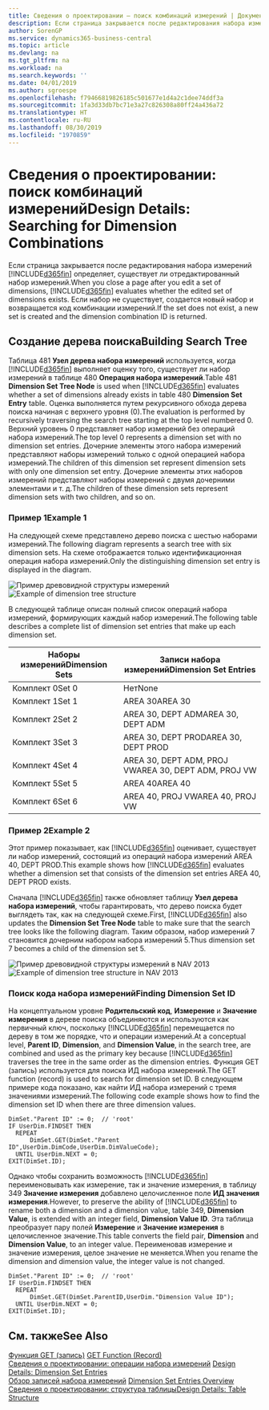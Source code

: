 ```yaml
---
title: Сведения о проектировании — поиск комбинаций измерений | Документы Майкрософт
description: Если страница закрывается после редактирования набора измерений Business Central определяет, существует ли отредактированный набор измерений. Если набор не существует, создается новый набор и возвращается код комбинации измерений.
author: SorenGP
ms.service: dynamics365-business-central
ms.topic: article
ms.devlang: na
ms.tgt_pltfrm: na
ms.workload: na
ms.search.keywords: ''
ms.date: 04/01/2019
ms.author: sgroespe
ms.openlocfilehash: f79466819826185c501677e1d4a2c1dee74ddf3a
ms.sourcegitcommit: 1fa3d33db7bc71e3a27c826308a80ff24a436a72
ms.translationtype: HT
ms.contentlocale: ru-RU
ms.lasthandoff: 08/30/2019
ms.locfileid: "1970859"
---
```

# <a name="design-details-searching-for-dimension-combinations"></a><span data-ttu-id="aeeb7-104">Сведения о проектировании: поиск комбинаций измерений</span><span class="sxs-lookup"><span data-stu-id="aeeb7-104">Design Details: Searching for Dimension Combinations</span></span>
<span data-ttu-id="aeeb7-105">Если страница закрывается после редактирования набора измерений [!INCLUDE[d365fin](includes/d365fin_md.md)] определяет, существует ли отредактированный набор измерений.</span><span class="sxs-lookup"><span data-stu-id="aeeb7-105">When you close a page after you edit a set of dimensions, [!INCLUDE[d365fin](includes/d365fin_md.md)] evaluates whether the edited set of dimensions exists.</span></span> <span data-ttu-id="aeeb7-106">Если набор не существует, создается новый набор и возвращается код комбинации измерений.</span><span class="sxs-lookup"><span data-stu-id="aeeb7-106">If the set does not exist, a new set is created and the dimension combination ID is returned.</span></span>  

## <a name="building-search-tree"></a><span data-ttu-id="aeeb7-107">Создание дерева поиска</span><span class="sxs-lookup"><span data-stu-id="aeeb7-107">Building Search Tree</span></span>  
 <span data-ttu-id="aeeb7-108">Таблица 481 **Узел дерева набора измерений** используется, когда [!INCLUDE[d365fin](includes/d365fin_md.md)] выполняет оценку того, существует ли набор измерений в таблице 480 **Операция набора измерений**.</span><span class="sxs-lookup"><span data-stu-id="aeeb7-108">Table 481 **Dimension Set Tree Node** is used when [!INCLUDE[d365fin](includes/d365fin_md.md)] evaluates whether a set of dimensions already exists in table 480 **Dimension Set Entry** table.</span></span> <span data-ttu-id="aeeb7-109">Оценка выполняется путем рекурсивного обхода дерева поиска начиная с верхнего уровня (0).</span><span class="sxs-lookup"><span data-stu-id="aeeb7-109">The evaluation is performed by recursively traversing the search tree starting at the top level numbered 0.</span></span> <span data-ttu-id="aeeb7-110">Верхний уровень 0 представляет набор измерений без операций набора измерений.</span><span class="sxs-lookup"><span data-stu-id="aeeb7-110">The top level 0 represents a dimension set with no dimension set entries.</span></span> <span data-ttu-id="aeeb7-111">Дочерние элементы этого набора измерений представляют наборы измерений только с одной операцией набора измерений.</span><span class="sxs-lookup"><span data-stu-id="aeeb7-111">The children of this dimension set represent dimension sets with only one dimension set entry.</span></span> <span data-ttu-id="aeeb7-112">Дочерние элементы этих наборов измерений представляют наборы измерений с двумя дочерними элементами и т. д.</span><span class="sxs-lookup"><span data-stu-id="aeeb7-112">The children of these dimension sets represent dimension sets with two children, and so on.</span></span>  

### <a name="example-1"></a><span data-ttu-id="aeeb7-113">Пример 1</span><span class="sxs-lookup"><span data-stu-id="aeeb7-113">Example 1</span></span>  
 <span data-ttu-id="aeeb7-114">На следующей схеме представлено дерево поиска с шестью наборами измерений.</span><span class="sxs-lookup"><span data-stu-id="aeeb7-114">The following diagram represents a search tree with six dimension sets.</span></span> <span data-ttu-id="aeeb7-115">На схеме отображается только идентификационная операция набора измерений.</span><span class="sxs-lookup"><span data-stu-id="aeeb7-115">Only the distinguishing dimension set entry is displayed in the diagram.</span></span>  

 <span data-ttu-id="aeeb7-116">![Пример древовидной структуры измерений](media/nav2013_dimension_tree.png "Пример древовидной структуры измерений")</span><span class="sxs-lookup"><span data-stu-id="aeeb7-116">![Example of dimension tree structure](media/nav2013_dimension_tree.png "Example of dimension tree structure")</span></span>  

 <span data-ttu-id="aeeb7-117">В следующей таблице описан полный список операций набора измерений, формирующих каждый набор измерений.</span><span class="sxs-lookup"><span data-stu-id="aeeb7-117">The following table describes a complete list of dimension set entries that make up each dimension set.</span></span>  

|<span data-ttu-id="aeeb7-118">Наборы измерений</span><span class="sxs-lookup"><span data-stu-id="aeeb7-118">Dimension Sets</span></span>|<span data-ttu-id="aeeb7-119">Записи набора измерений</span><span class="sxs-lookup"><span data-stu-id="aeeb7-119">Dimension Set Entries</span></span>|  
|--------------------|---------------------------|  
|<span data-ttu-id="aeeb7-120">Комплект 0</span><span class="sxs-lookup"><span data-stu-id="aeeb7-120">Set 0</span></span>|<span data-ttu-id="aeeb7-121">Нет</span><span class="sxs-lookup"><span data-stu-id="aeeb7-121">None</span></span>|  
|<span data-ttu-id="aeeb7-122">Комплект 1</span><span class="sxs-lookup"><span data-stu-id="aeeb7-122">Set 1</span></span>|<span data-ttu-id="aeeb7-123">AREA 30</span><span class="sxs-lookup"><span data-stu-id="aeeb7-123">AREA 30</span></span>|  
|<span data-ttu-id="aeeb7-124">Комплект 2</span><span class="sxs-lookup"><span data-stu-id="aeeb7-124">Set 2</span></span>|<span data-ttu-id="aeeb7-125">AREA 30, DEPT ADM</span><span class="sxs-lookup"><span data-stu-id="aeeb7-125">AREA 30, DEPT ADM</span></span>|  
|<span data-ttu-id="aeeb7-126">Комплект 3</span><span class="sxs-lookup"><span data-stu-id="aeeb7-126">Set 3</span></span>|<span data-ttu-id="aeeb7-127">AREA 30, DEPT PROD</span><span class="sxs-lookup"><span data-stu-id="aeeb7-127">AREA 30, DEPT PROD</span></span>|  
|<span data-ttu-id="aeeb7-128">Комплект 4</span><span class="sxs-lookup"><span data-stu-id="aeeb7-128">Set 4</span></span>|<span data-ttu-id="aeeb7-129">AREA 30, DEPT ADM, PROJ VW</span><span class="sxs-lookup"><span data-stu-id="aeeb7-129">AREA 30, DEPT ADM, PROJ VW</span></span>|  
|<span data-ttu-id="aeeb7-130">Комплект 5</span><span class="sxs-lookup"><span data-stu-id="aeeb7-130">Set 5</span></span>|<span data-ttu-id="aeeb7-131">AREA 40</span><span class="sxs-lookup"><span data-stu-id="aeeb7-131">AREA 40</span></span>|  
|<span data-ttu-id="aeeb7-132">Комплект 6</span><span class="sxs-lookup"><span data-stu-id="aeeb7-132">Set 6</span></span>|<span data-ttu-id="aeeb7-133">AREA 40, PROJ VW</span><span class="sxs-lookup"><span data-stu-id="aeeb7-133">AREA 40, PROJ VW</span></span>|  

### <a name="example-2"></a><span data-ttu-id="aeeb7-134">Пример 2</span><span class="sxs-lookup"><span data-stu-id="aeeb7-134">Example 2</span></span>  
 <span data-ttu-id="aeeb7-135">Этот пример показывает, как [!INCLUDE[d365fin](includes/d365fin_md.md)] оценивает, существует ли набор измерений, состоящий из операций набора измерений AREA 40, DEPT PROD.</span><span class="sxs-lookup"><span data-stu-id="aeeb7-135">This example shows how [!INCLUDE[d365fin](includes/d365fin_md.md)] evaluates whether a dimension set that consists of the dimension set entries AREA 40, DEPT PROD exists.</span></span>  

 <span data-ttu-id="aeeb7-136">Сначала [!INCLUDE[d365fin](includes/d365fin_md.md)] также обновляет таблицу **Узел дерева набора измерений**, чтобы гарантировать, что дерево поиска будет выглядеть так, как на следующей схеме.</span><span class="sxs-lookup"><span data-stu-id="aeeb7-136">First, [!INCLUDE[d365fin](includes/d365fin_md.md)] also updates the **Dimension Set Tree Node** table to make sure that the search tree looks like the following diagram.</span></span> <span data-ttu-id="aeeb7-137">Таким образом, набор измерений 7 становится дочерним набором набора измерений 5.</span><span class="sxs-lookup"><span data-stu-id="aeeb7-137">Thus dimension set 7 becomes a child of the dimension set 5.</span></span>  

 <span data-ttu-id="aeeb7-138">![Пример древовидной структуры измерений в NAV 2013](media/nav2013_dimension_tree_example2.png "Пример древовидной структуры измерений в NAV 2013")</span><span class="sxs-lookup"><span data-stu-id="aeeb7-138">![Example of dimension tree structure in NAV 2013](media/nav2013_dimension_tree_example2.png "Example of dimension tree structure in NAV 2013")</span></span>  

### <a name="finding-dimension-set-id"></a><span data-ttu-id="aeeb7-139">Поиск кода набора измерений</span><span class="sxs-lookup"><span data-stu-id="aeeb7-139">Finding Dimension Set ID</span></span>  
 <span data-ttu-id="aeeb7-140">На концептуальном уровне **Родительский код**, **Измерение** и **Значение измерения** в дереве поиска объединяются и используются как первичный ключ, поскольку [!INCLUDE[d365fin](includes/d365fin_md.md)] перемещается по дереву в том же порядке, что и операции измерений.</span><span class="sxs-lookup"><span data-stu-id="aeeb7-140">At a conceptual level, **Parent ID**, **Dimension**, and **Dimension Value**, in the search tree, are combined and used as the primary key because [!INCLUDE[d365fin](includes/d365fin_md.md)] traverses the tree in the same order as the dimension entries.</span></span> <span data-ttu-id="aeeb7-141">Функция GET (запись) используется для поиска ИД набора измерений.</span><span class="sxs-lookup"><span data-stu-id="aeeb7-141">The GET function (record) is used to search for dimension set ID.</span></span> <span data-ttu-id="aeeb7-142">В следующем примере кода показано, как найти ИД набора измерений с тремя значениями измерений.</span><span class="sxs-lookup"><span data-stu-id="aeeb7-142">The following code example shows how to find the dimension set ID when there are three dimension values.</span></span>  

```  
DimSet."Parent ID" := 0;  // 'root'  
IF UserDim.FINDSET THEN  
  REPEAT  
      DimSet.GET(DimSet."Parent ID",UserDim.DimCode,UserDim.DimValueCode);  
  UNTIL UserDim.NEXT = 0;  
EXIT(DimSet.ID);  

```  

<span data-ttu-id="aeeb7-143">Однако чтобы сохранить возможность [!INCLUDE[d365fin](includes/d365fin_md.md)] переименовывать как измерение, так и значение измерения, в таблицу 349 **Значение измерения** добавлено целочисленное поле **ИД значения измерения**.</span><span class="sxs-lookup"><span data-stu-id="aeeb7-143">However, to preserve the ability of [!INCLUDE[d365fin](includes/d365fin_md.md)] to rename both a dimension and a dimension value, table 349, **Dimension Value**, is extended with an integer field, **Dimension Value ID**.</span></span> <span data-ttu-id="aeeb7-144">Эта таблица преобразует пару полей **Измерение** и **Значение измерения** в целочисленное значение.</span><span class="sxs-lookup"><span data-stu-id="aeeb7-144">This table converts the field pair, **Dimension** and **Dimension Value**, to an integer value.</span></span> <span data-ttu-id="aeeb7-145">Переименовав измерение и значение измерения, целое значение не меняется.</span><span class="sxs-lookup"><span data-stu-id="aeeb7-145">When you rename the dimension and dimension value, the integer value is not changed.</span></span>  

```  
DimSet."Parent ID" := 0;  // 'root'  
IF UserDim.FINDSET THEN  
  REPEAT  
      DimSet.GET(DimSet.ParentID,UserDim."Dimension Value ID");  
  UNTIL UserDim.NEXT = 0;  
EXIT(DimSet.ID);  

```  

## <a name="see-also"></a><span data-ttu-id="aeeb7-146">См. также</span><span class="sxs-lookup"><span data-stu-id="aeeb7-146">See Also</span></span>  
 <span data-ttu-id="aeeb7-147">[Функция GET (запись)](/dynamics-nav/GET-Function--Record-)  </span><span class="sxs-lookup"><span data-stu-id="aeeb7-147">[GET Function (Record)](/dynamics-nav/GET-Function--Record-)  </span></span>  
 <span data-ttu-id="aeeb7-148">[Сведения о проектировании: операции набора измерений](design-details-dimension-set-entries.md) </span><span class="sxs-lookup"><span data-stu-id="aeeb7-148">[Design Details: Dimension Set Entries](design-details-dimension-set-entries.md) </span></span>  
 <span data-ttu-id="aeeb7-149">[Обзор записей набора измерений](design-details-dimension-set-entries-overview.md) </span><span class="sxs-lookup"><span data-stu-id="aeeb7-149">[Dimension Set Entries Overview](design-details-dimension-set-entries-overview.md) </span></span>  
 [<span data-ttu-id="aeeb7-150">Сведения о проектировании: структура таблицы</span><span class="sxs-lookup"><span data-stu-id="aeeb7-150">Design Details: Table Structure</span></span>](design-details-table-structure.md)   
 
